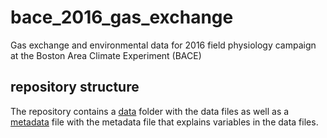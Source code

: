 # bace_2016_gas_exchange
Gas exchange and environmental data for 2016 field physiology campaign at the 
Boston Area Climate Experiment (BACE)

## repository structure
The repository contains a [data](data) folder with the data files as well as a
[metadata](metadata.md) file with the metadata file that explains variables in the data files.
